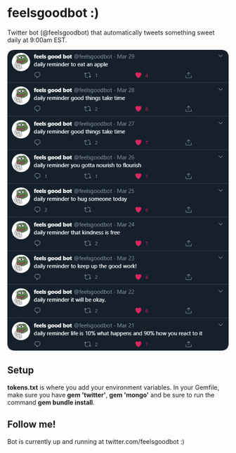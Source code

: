 # feelsgoodbot :)
Twitter bot (@feelsgoodbot) that automatically tweets something sweet daily at 9:00am EST.  

![screenshot](feelsgoodbot.png)
  
## Setup
**tokens.txt** is where you add your environment variables. In your Gemfile, make sure you have **gem 'twitter'**, **gem 'mongo'** and be sure to run the command **gem bundle install**.  
  
## Follow me!
Bot is currently up and running at twitter.com/feelsgoodbot :)
